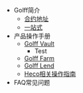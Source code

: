 
* Golff简介
	* [合约地址](zh-cn/contract)
	* [一站式](zh-cn/introduction)
* 产品操作手册
	* [Golff Vault](zh-cn/Vault)
		* Test
	* [Golff Farm](zh-cn/Farm)
	* [Golff Lend](zh-cn/Lend)
	* [Heco相关操作指南](zh-cn/Heco)
* FAQ常见问题
